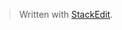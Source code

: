 


> Written with [StackEdit](https://stackedit.io/).
<!--stackedit_data:
eyJoaXN0b3J5IjpbMTExNTIzNzEyNV19
-->